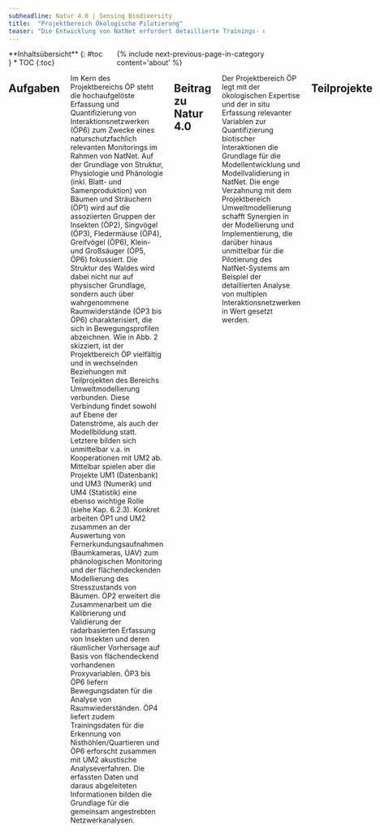 ```yaml
---
subheadline: Natur 4.0 | Sensing Biodiversity
title:  "Projektbereich Ökologische Pilotierung"
teaser: "Die Entwicklung von NatNet erfordert detaillierte Trainings- und Validierungsdatensätze. Im Projektbereich Ökologische Pilotierung (ÖP) werden klassische ökologische in situ Erfassungsmethoden mit den Möglichkeiten von NatNet kombiniert. Hierdurch wird die Bereitstellung der notwendigen ökologischen Basisdaten für die Entwicklung der einzelnen Modelle zusammen mit dem Projektbereich Umweltmodellierung gesichert. Gleichzeitig wird ein Praxistest für die Dokumentation des Potentials von NatNet mit Blick auf das naturschutzfachliche Monitoring und die ökologische Forschung ermöglicht."
---
```


<div class="row">
<div class="medium-4 medium-push-8 columns" markdown="1">
<div class="panel radius" markdown="1">
**Inhaltsübersicht**
{: #toc }
*  TOC
{:toc}
</div>
{% include next-previous-page-in-category content='about' %}
</div><!-- /.medium-4.columns -->

<div class="medium-8 medium-pull-4 columns" markdown="1">


## Aufgaben
Im Kern des Projektbereichs ÖP steht die hochaufgelöste Erfassung und Quantifizierung von Interaktionsnetzwerken (ÖP6) zum Zwecke eines naturschutzfachlich relevanten Monitorings im Rahmen von NatNet. Auf der Grundlage von Struktur, Physiologie und Phänologie (inkl. Blatt- und Samenproduktion) von Bäumen und Sträuchern (ÖP1) wird auf die assoziierten Gruppen der Insekten (ÖP2), Singvögel (ÖP3), Fledermäuse (ÖP4), Greifvögel (ÖP6), Klein- und Großsäuger (ÖP5, ÖP6) fokussiert. Die Struktur des Waldes wird dabei nicht nur auf physischer Grundlage, sondern auch über wahrgenommene Raumwiderstände (ÖP3 bis ÖP6) charakterisiert, die sich in Bewegungsprofilen abzeichnen. Wie in Abb. 2 skizziert, ist der Projektbereich ÖP vielfältig und in wechselnden Beziehungen mit Teilprojekten des Bereichs Umweltmodellierung verbunden. Diese Verbindung findet sowohl auf Ebene der Datenströme, als auch der Modellbildung statt. Letztere bilden sich unmittelbar v.a. in Kooperationen mit UM2 ab. Mittelbar spielen aber die Projekte UM1 (Datenbank) und UM3 (Numerik) und UM4 (Statistik) eine ebenso wichtige Rolle (siehe Kap. 6.2.3). Konkret arbeiten ÖP1 und UM2 zusammen an der Auswertung von Fernerkundungsaufnahmen (Baumkameras, UAV) zum phänologischen Monitoring und der flächendeckenden Modellierung des Stresszustands von Bäumen. ÖP2 erweitert die Zusammenarbeit um die Kalibrierung und Validierung der radarbasierten Erfassung von Insekten und deren räumlicher Vorhersage auf Basis von flächendeckend vorhandenen Proxyvariablen. ÖP3 bis ÖP6 liefern Bewegungsdaten für die Analyse von Raumwiederständen. ÖP4 liefert zudem Trainingsdaten für die Erkennung von Nisthöhlen/Quartieren und ÖP6 erforscht zusammen mit UM2 akustische Analyseverfahren. Die erfassten Daten und daraus abgeleiteten Informationen bilden die Grundlage für die gemeinsam angestrebten Netzwerkanalysen.


## Beitrag zu Natur 4.0
Der Projektbereich ÖP legt mit der ökologischen Expertise und der in situ Erfassung relevanter Variablen zur Quantifizierung biotischer Interaktionen die Grundlage für die Modellentwicklung und Modellvalidierung in NatNet. Die enge Verzahnung mit dem Projektbereich Umweltmodellierung schafft Synergien in der Modellierung und Implementierung, die darüber hinaus unmittelbar für die Pilotierung des NatNet-Systems am Beispiel der detaillierten Analyse von multiplen Interaktionsnetzwerken in Wert gesetzt werden.


## Teilprojekte


### ÖP1 | Habitatangebote, Primärproduktion und Stress von Bäumen

Projektleitung | [Lars Opgenoorth]({{ site.baseurl }}{% link pages/de/team.md %}#lopgenoorth)
Team | NN
Herausforderung | Als wichtigste Strukturbildner und Nettoprimärproduzenten sind Bäume ausschlaggebend für Habitatvielfalt und die Grundlage für Interaktionsnetzwerke. Die Phänologie ist entscheidend für das Nahrungsangebot von Herbivoren, Frugivoren und Destruenten. Die Dauerbeobachtung von Stresssignalen von Bäumen wird deshalb Teil des NatNet-Prototyps.


### ÖP2 | Insektengemeinschaften und Ökosystemprozesse

Projektleitung | [Roland Brandl]({{ site.baseurl }}{% link pages/de/team.md %}#rbrandl), [Martin Brändle]({{ site.baseurl }}{% link pages/de/team.md %}#mbraendle)
Team | NN
Herausforderung | Baumbewohnende Insekten, insbesondere phytophage Arten, sind eng mit der Physiologie, Phänologie und Chemie einer Baumart verknüpft. Insekten wiederum bilden eine wichtige Nahrungsgrundlage für Prädatoren wie beispielsweise Vögel und Fledermäuse. Entsprechend ihrer ökosystemaren Bedeutung ist eine Berücksichtigung von baumbewohnenden Insektengemeinschaften im NatNet-Prototyp daher zwingend notwendig.


### ÖP3 | Bewegungsökologie und Mikrohabitatwahl von mittelgroßen Vogelarten

Projektleitung | [Petra Quillfeldt]({{ site.baseurl }}{% link pages/de/team.md %}#pquillfeldt)
Team | NN
Herausforderung | Die mitteleuropäische Kulturlandschaft ist geprägt durch ein Nebeneinander von Wald- und Offenlandhabitaten. Hierbei dienen Waldhabitate oft als Rückzugs- und sicherer Brutort, reichen jedoch nicht allen Tieren als alleiniger Lebensraum aus. So sind im Naturschutz auch Vögel relevant, welche im Wald brüten, jedoch vorwiegend im Offenland ihre Nahrung finden. Die sich aus der naturräumlich differenzierten Nutzung ergebenden naturschutzfachlichen Konsequenzen begründen das entsprechende Monitoring im NatNet-Prototyp.


### ÖP4 | Quartierswahl und Jagdaktivität von Fledermäusen 

Projektleitung | [Thomas Nauss]({{ site.baseurl }}{% link pages/de/team.md %}#tnauss)
Team | NN
Herausforderung | Waldbewohnende Fledermausarten sind als hochmobile Artengruppe auf ein Netzwerk funktionaler Habitatmerkmale angewiesen. Waldstrukturen schaffen Schutz und bieten Jagdgebiete, deren Beutedichte von der Bejagungsfrequenz und Phänologie abhängt. Witterungsbedingungen führen zudem zu Quartierwechseln. Fledermäuse als naturschutzrelevante Gruppe, sowie als Proxy für Habitatbeziehungen begründen die Berücksichtigung in NatNet.


### ÖP5 | Bewegungsökologie von Rehen

Projektleitung | [Thomas Müller]({{ site.baseurl }}{% link pages/de/team.md %}#tmueller)
Team | NN
Herausforderung | Ohne Tierbewegungen würden wichtige Ökosystemfunktionen wie Herbivorie, Samenausbreitung und Bestäubung oder Räuber-Beute-Beziehungen nicht stattfinden (Kays et al. 2015), weshalb diese im NatNet-Prototyp berücksichtigt werden. 


### ÖP6 | Nahrungsnetze

Projektleitung | [Petra Quillfeldt]({{ site.baseurl }}{% link pages/de/team.md %}#pquillfeldt)
Team | NN
Herausforderung | Die Pflanzen und Tiere eines Lebensraumes interagieren in komplexen Nahrungsnetzen, deren Analyse eine Bewertung komplexer biotischer Interaktionen auf Lebensraumebene erlaubt. Nahrungsnetzanalysen erfassen neben Veränderungen von Artengemeinschaften auch die Folgen struktureller Änderungen für Ökosystemfunktionen und Stabilität und werden deshalb im NatNet-Prototyp berücksichtigt.

{% include next-previous-page-in-category content='about' %}